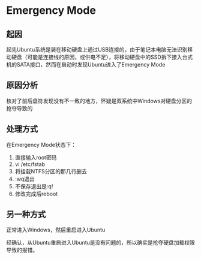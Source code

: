 # Emergency Mode

## 起因

起先Ubuntu系统是装在移动硬盘上通过USB连接的，由于笔记本电脑无法识别移动硬盘（可能是连接线的原因，或供电不足），将移动硬盘中的SSD拆下接入台式机的SATA接口，然而在启动时发现Ubuntu进入了Emergency Mode

## 原因分析

核对了前后盘符发现没有不一致的地方，怀疑是双系统中Windows对硬盘分区的抢夺导致的

## 处理方式

在Emergency Mode状态下：
1. 直接输入root密码
2. vi /etc/fstab
3. 将挂载NTFS分区的那几行删去
4. :wq退出
5. 不保存退出是:q!
6. 修改完成后reboot

## 另一种方式

正常进入Windows，然后重启进入Ubuntu

经确认，从Ubuntu重启进入Ubuntu是没有问题的，所以确实是抢夺硬盘加载权限导致的报错。
<!--stackedit_data:
eyJoaXN0b3J5IjpbLTM0MDQ1NjMwOCwtMTU1MDI3MTg1OSwxOT
AwMDE5Njg5LDE0ODE2NDgxNl19
-->